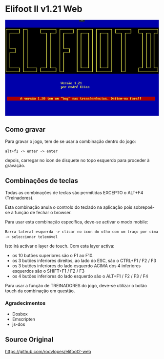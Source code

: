 # Elifoot II v1.21 Web

![InitImage](./elifoot2-init.png)


## Como gravar

Para gravar o jogo, tem de se usar a combinação dentro do jogo:

```alt+f1 -> enter -> enter```

depois, carregar no icon de disquete no topo esquerdo para proceder à gravação.


## Combinações de teclas

Todas as combinações de teclas são permitidas EXCEPTO o ALT+F4 (Treinadores).

Esta combinação anula o controlo do teclado na aplicação pois sobrepoê-se à função de fechar o browser.

Para usar esta combinação específica, deve-se activar o modo mobile:

```Barra lateral esquerda -> clicar no icon do olho com um traço por cima -> seleccionar telemóvel```

Isto irá activar o layer de touch. Com esta layer activa:

- os 10 butões superiores são o F1 ao F10.
- os 3 butões inferiores direitos, ao lado do ESC, são o CTRL+F1 / F2 / F3
- os 3 butões inferiores do lado esquerdo ACIMA dos 4 inferiores esquerdos são o SHIFT+F1 / F2 / F3
- os 4 butões inferiores do lado esquerdo são o ALT+F1 / F2 / F3 / F4

Para usar a função de TREINADORES do jogo, deve-se utilizar o botão touch da combinação em questão.


### Agradecimentos

- Dosbox
- Emscripten
- js-dos


## Source Original

https://github.com/rodvlopes/elifoot2-web
